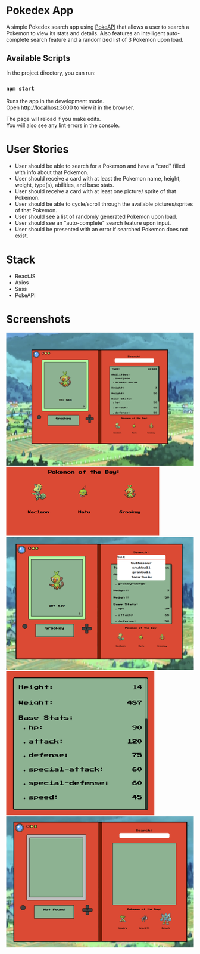 # Pokedex App

A simple Pokedex search app using [PokeAPI](https://pokeapi.co/) that allows a user to search a Pokemon to view its stats and details. Also features an intelligent auto-complete search feature and a randomized list of 3 Pokemon upon load. 

## Available Scripts

In the project directory, you can run:

### `npm start`

Runs the app in the development mode.\
Open [http://localhost:3000](http://localhost:3000) to view it in the browser.

The page will reload if you make edits.\
You will also see any lint errors in the console.

# User Stories

* User should be able to search for a Pokemon and have a "card" filled with info about that Pokemon.
* User should receive a card with at least the Pokemon name, height, weight, type(s), abilities, and base stats.
* User should receive a card with at least one picture/ sprite of that Pokemon.
* User should be able to cycle/scroll through the available pictures/sprites of that Pokemon.
* User should see a list of randomly generated Pokemon upon load.
* User should see an "auto-complete" search feature upon input.
* User should be presented with an error if searched Pokemon does not exist.

# Stack

* ReactJS
* Axios
* Sass
* PokeAPI

# Screenshots

![Main Page](https://github.com/shaun-ws-yap/pokedex/blob/main/src/docs/screenshots/main.png?raw=true)
![Random Pokemon](https://github.com/shaun-ws-yap/pokedex/blob/main/src/docs/screenshots/random-pokemon.png?raw=true)
![Search Feature](https://github.com/shaun-ws-yap/pokedex/blob/main/src/docs/screenshots/search.png?raw=true)
![Pokemon Stats](https://github.com/shaun-ws-yap/pokedex/blob/main/src/docs/screenshots/stats.png?raw=true)
![Error Handling](https://github.com/shaun-ws-yap/pokedex/blob/main/src/docs/screenshots/error.png?raw=true)

